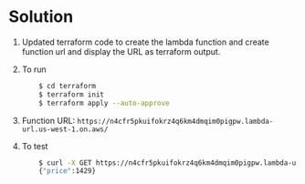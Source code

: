 # Solution

1. Updated terraform code to create the lambda function and create function url and display the URL as terraform output.
2. To run

    ```bash
        $ cd terraform
        $ terraform init
        $ terraform apply --auto-approve
    ```

3. Function URL: `https://n4cfr5pkuifokrz4q6km4dmqim0pigpw.lambda-url.us-west-1.on.aws/`

4. To test

    ```bash
        $ curl -X GET https://n4cfr5pkuifokrz4q6km4dmqim0pigpw.lambda-url.us-west-1.on.aws/
        {"price":1429}
    ```